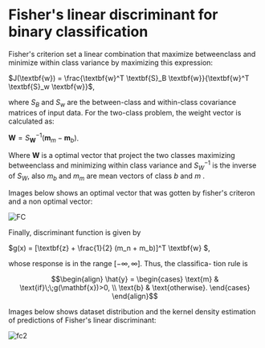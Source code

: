 # Fisher's linear discriminant for binary classification

Fisher's criterion set a linear combination that maximize betweenclass and minimize within class  variance by maximizing this expression:

$J(\textbf{w}) = \frac{\textbf{w}^T \textbf{S}_B \textbf{w}}{\textbf{w}^T \textbf{S}_w \textbf{w}}$,

where $S_B$ and $S_w$ are the between-class and within-class covariance matrices of input data. For the two-class problem, the weight vector is calculated as: 

$\textbf{W} = S^{-1}_{\textbf{W}} (\textbf{m}_m -\textbf{m}_b)$.

Where $\textbf{W}$ is a optimal vector that project the two classes maximizing betweenclass and minimizing within class variance and  $S^{−1}_W$ is the inverse of $S_W$, also  $m_b$ and $m_m$  are mean vectors of class $b$ and $m$ .

Images below shows an optimal vector that was gotten by fisher's criteron and a non optimal vector:

![FC](https://github.com/aleperalesg/Fisher-s-criterion/assets/120703609/6aa72956-b1c5-4363-9236-0c8cf68a2645)

Finally, discriminant function is given by

$g(x) = [\textbf{z} + \frac{1}{2} (m_n + m_b)]^T \textbf{w} $,

whose response is in the range $[−∞, ∞]$. Thus, the classifica-
tion rule is

```math
\begin{align}
\hat{y} = 
\begin{cases}
    \text{m}	& \text{if}\;\;g(\mathbf{x})>0, \\
    \text{b} & \text{otherwise}. 
\end{cases}

\end{align}
```

Images below shows dataset distribution and the kernel density estimation of predictions of Fisher's linear discriminant:

![fc2](https://github.com/aleperalesg/Fisher-s-criterion/assets/120703609/bc60e533-922d-4664-97c0-6f1a0a3b7a10)
